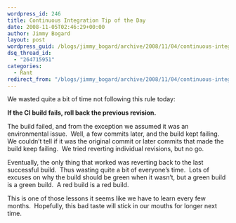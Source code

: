 ```yaml
---
wordpress_id: 246
title: Continuous Integration Tip of the Day
date: 2008-11-05T02:46:29+00:00
author: Jimmy Bogard
layout: post
wordpress_guid: /blogs/jimmy_bogard/archive/2008/11/04/continuous-integration-tip-of-the-day.aspx
dsq_thread_id:
  - "264715951"
categories:
  - Rant
redirect_from: "/blogs/jimmy_bogard/archive/2008/11/04/continuous-integration-tip-of-the-day.aspx/"
---
```

We wasted quite a bit of time not following this rule today:

**If the CI build fails, roll back the previous revision.**

The build failed, and from the exception we assumed it was an environmental issue.&#160; Well, a few commits later, and the build kept failing.&#160; We couldn’t tell if it was the original commit or later commits that made the build keep failing.&#160; We tried reverting individual revisions, but no go.

Eventually, the only thing that worked was reverting back to the last successful build.&#160; Thus wasting quite a bit of everyone’s time.&#160; Lots of excuses on why the build should be green when it wasn’t, but a green build is a green build.&#160; A red build is a red build.

This is one of those lessons it seems like we have to learn every few months.&#160; Hopefully, this bad taste will stick in our mouths for longer next time.